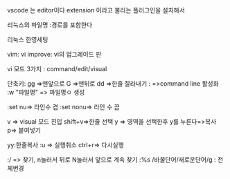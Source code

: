 vscode 는 editor이다
extension 이라고 불리는 플러그인을 설치해서

리눅스의 파일명 :경로를 포함한다

리눅스 한영세팅


vim: vi improve: vi의 업그레이드 판

vi 모드 3가지 : command/edit/visual

단축키: 
  gg =>맨앞으로
  G =>맨뒤로
  dd =>한줄 잘라내기
  : =>command line 활성화
  :w "파일명" => 파일명ㅇ 생성

  :set nu=> 라인수 켬
  :set nonu=> 라인 수 끔

  v => visual 모드 진입
  shift+v=>한줄 선택
  y => 영역을 선택한후 y를 누른다=>복사
  p=> 붙여넣기

  yy:한줄복사
  :u => 실행취소
  ctrl+r=> 다시실행

  :/ => 찾기, n눌러서 뒤로 N눌러서 앞으로 계속 찾기
  :%s /바꿀단어/새로운단어/g : 전체변경
